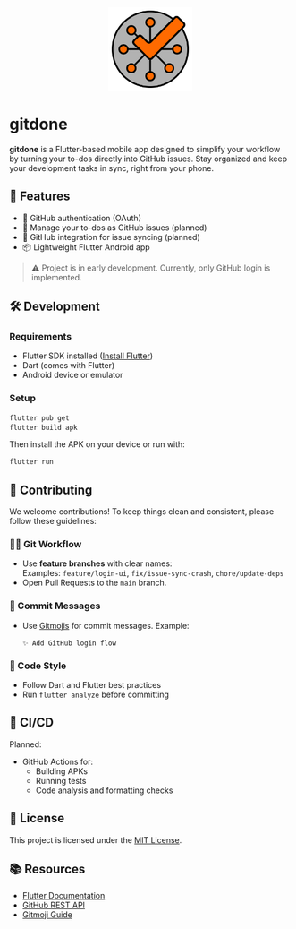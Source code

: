 <p align="center">
  <img src="assets/icons/app/gitdone.svg" alt="gitdone logo" width="150"/>
</p>

# gitdone

**gitdone** is a Flutter-based mobile app designed to simplify your workflow by turning your to-dos directly into GitHub issues. Stay organized and keep your development tasks in sync, right from your phone.

## 🚀 Features

-   🔐 GitHub authentication (OAuth)
-   📝 Manage your to-dos as GitHub issues (planned)
-   🔄 GitHub integration for issue syncing (planned)
-   📦 Lightweight Flutter Android app

> ⚠️ Project is in early development. Currently, only GitHub login is implemented.

## 🛠️ Development

### Requirements

-   Flutter SDK installed ([Install Flutter](https://docs.flutter.dev/get-started/install))
-   Dart (comes with Flutter)
-   Android device or emulator

### Setup

```bash
flutter pub get
flutter build apk
```

Then install the APK on your device or run with:

```bash
flutter run
```

## 🤝 Contributing

We welcome contributions! To keep things clean and consistent, please follow these guidelines:

### 🧑‍💻 Git Workflow

-   Use **feature branches** with clear names:  
    Examples: `feature/login-ui`, `fix/issue-sync-crash`, `chore/update-deps`
-   Open Pull Requests to the `main` branch.

### 📝 Commit Messages

-   Use [Gitmojis](https://gitmoji.dev/) for commit messages.
    Example:
    ```
    ✨ Add GitHub login flow
    ```

### 📐 Code Style

-   Follow Dart and Flutter best practices
-   Run `flutter analyze` before committing

## 🧪 CI/CD

Planned:

-   GitHub Actions for:
    -   Building APKs
    -   Running tests
    -   Code analysis and formatting checks

## 📄 License

This project is licensed under the [MIT License](LICENSE).

## 📚 Resources

-   [Flutter Documentation](https://flutter.dev/docs)
-   [GitHub REST API](https://docs.github.com/en/rest)
-   [Gitmoji Guide](https://gitmoji.dev/)
